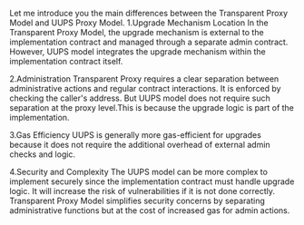 Let me introduce you the main differences between the Transparent Proxy Model and UUPS Proxy Model.
1.Upgrade Mechanism Location
In the Transparent Proxy Model, the upgrade mechanism is external to the implementation contract and managed through a separate admin contract. 
However, UUPS model integrates the upgrade mechanism within the implementation contract itself.

2.Administration
Transparent Proxy requires a clear separation between administrative actions and regular contract interactions. It is enforced by checking the caller's address. 
But UUPS model does not require such separation at the proxy level.This is because the upgrade logic is part of the implementation.

3.Gas Efficiency
UUPS is generally more gas-efficient for upgrades because it does not require the additional overhead of external admin checks and logic.

4.Security and Complexity
The UUPS model can be more complex to implement securely since the implementation contract must handle upgrade logic. It will increase the risk of vulnerabilities if it is not done correctly. 
Transparent Proxy Model simplifies security concerns by separating administrative functions but at the cost of increased gas for admin actions.

